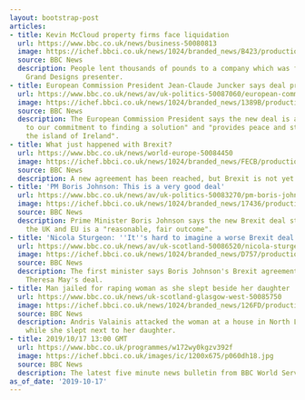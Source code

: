 ```yaml
---
layout: bootstrap-post
articles:
- title: Kevin McCloud property firms face liquidation
  url: https://www.bbc.co.uk/news/business-50080813
  image: https://ichef.bbci.co.uk/news/1024/branded_news/B423/production/_108851164_gettyimages-173277935.jpg
  source: BBC News
  description: People lent thousands of pounds to a company which was founded by the
    Grand Designs presenter.
- title: European Commission President Jean-Claude Juncker says deal provides 'certainty'
  url: https://www.bbc.co.uk/news/av/uk-politics-50087060/european-commission-president-jean-claude-juncker-says-deal-provides-certainty
  image: https://ichef.bbci.co.uk/news/1024/branded_news/1389B/production/_109272008_p07r9ctn.jpg
  source: BBC News
  description: The European Commission President says the new deal is a "testament
    to our commitment to finding a solution" and "provides peace and stability on
    the island of Ireland".
- title: What just happened with Brexit?
  url: https://www.bbc.co.uk/news/world-europe-50084450
  image: https://ichef.bbci.co.uk/news/1024/branded_news/FECB/production/_109272256_057358224-1.jpg
  source: BBC News
  description: A new agreement has been reached, but Brexit is not yet a done deal.
- title: 'PM Boris Johnson: This is a very good deal'
  url: https://www.bbc.co.uk/news/av/uk-politics-50083270/pm-boris-johnson-this-is-a-very-good-deal
  image: https://ichef.bbci.co.uk/news/1024/branded_news/17436/production/_109268259_p07r9ckx.jpg
  source: BBC News
  description: Prime Minister Boris Johnson says the new Brexit deal struck between
    the UK and EU is a "reasonable, fair outcome".
- title: 'Nicola Sturgeon: ''It''s hard to imagine a worse Brexit deal'''
  url: https://www.bbc.co.uk/news/av/uk-scotland-50086520/nicola-sturgeon-it-s-hard-to-imagine-a-worse-brexit-deal
  image: https://ichef.bbci.co.uk/news/1024/branded_news/D757/production/_109272155_p07r9974.jpg
  source: BBC News
  description: The first minister says Boris Johnson's Brexit agreement is worse than
    Theresa May's deal.
- title: Man jailed for raping woman as she slept beside her daughter
  url: https://www.bbc.co.uk/news/uk-scotland-glasgow-west-50085750
  image: https://ichef.bbci.co.uk/news/1024/branded_news/126FD/production/_109271557_hi054632661.jpg
  source: BBC News
  description: Andris Valainis attacked the woman at a house in North Lanarkshire
    while she slept next to her daughter.
- title: 2019/10/17 13:00 GMT
  url: https://www.bbc.co.uk/programmes/w172wy0kgzv392f
  image: https://ichef.bbci.co.uk/images/ic/1200x675/p060dh18.jpg
  source: BBC News
  description: The latest five minute news bulletin from BBC World Service.
as_of_date: '2019-10-17'
---
```


